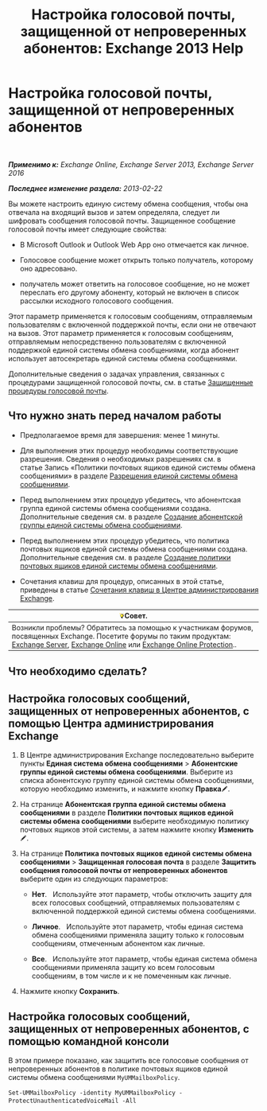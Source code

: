 ﻿---
title: 'Настройка голосовой почты, защищенной от непроверенных абонентов: Exchange 2013 Help'
TOCTitle: Настройка голосовой почты, защищенной от непроверенных абонентов
ms:assetid: 106bfa0a-a0fa-4a1b-bd59-4b6df1d0d61d
ms:mtpsurl: https://technet.microsoft.com/ru-ru/library/Dd335098(v=EXCHG.150)
ms:contentKeyID: 52059102
ms.date: 05/22/2018
mtps_version: v=EXCHG.150
ms.translationtype: MT
---

# Настройка голосовой почты, защищенной от непроверенных абонентов

 

_**Применимо к:** Exchange Online, Exchange Server 2013, Exchange Server 2016_

_**Последнее изменение раздела:** 2013-02-22_

Вы можете настроить единую систему обмена сообщения, чтобы она отвечала на входящий вызов и затем определяла, следует ли шифровать сообщения голосовой почты. Защищенное сообщение голосовой почты имеет следующие свойства:

  - В Microsoft Outlook и Outlook Web App оно отмечается как личное.

  - Голосовое сообщение может открыть только получатель, которому оно адресовано.

  - получатель может ответить на голосовое сообщение, но не может переслать его другому абоненту, который не включен в список рассылки исходного голосового сообщения.

Этот параметр применяется к голосовым сообщениям, отправляемым пользователям с включенной поддержкой почты, если они не отвечают на вызов. Этот параметр применяется к голосовым сообщениям, отправляемым непосредственно пользователям с включенной поддержкой единой системы обмена сообщениями, когда абонент использует автосекретарь единой системы обмена сообщениями.

Дополнительные сведения о задачах управления, связанных с процедурами защищенной голосовой почты, см. в статье [Защищенные процедуры голосовой почты](protected-voice-mail-procedures-exchange-2013-help.md).

## Что нужно знать перед началом работы

  - Предполагаемое время для завершения: менее 1 минуты.

  - Для выполнения этих процедур необходимы соответствующие разрешения. Сведения о необходимых разрешениях см. в статье Запись «Политики почтовых ящиков единой системы обмена сообщениями» в разделе [Разрешения единой системы обмена сообщениями](unified-messaging-permissions-exchange-2013-help.md).

  - Перед выполнением этих процедур убедитесь, что абонентская группа единой системы обмена сообщениями создана. Дополнительные сведения см. в разделе [Создание абонентской группы единой системы обмена сообщениями](create-a-um-dial-plan-exchange-2013-help.md).

  - Перед выполнением этих процедур убедитесь, что политика почтовых ящиков единой системы обмена сообщениями создана. Дополнительные сведения см. в разделе [Создание политики почтовых ящиков единой системы обмена сообщениями](create-a-um-mailbox-policy-exchange-2013-help.md).

  - Сочетания клавиш для процедур, описанных в этой статье, приведены в статье [Сочетания клавиш в Центре администрирования Exchange](keyboard-shortcuts-in-the-exchange-admin-center-exchange-online-protection-help.md).

<table>
<thead>
<tr class="header">
<th><img src="images/Bb124558.tip(EXCHG.150).gif" title="Совет" alt="Совет" />Совет.</th>
</tr>
</thead>
<tbody>
<tr class="odd">
<td>Возникли проблемы? Обратитесь за помощью к участникам форумов, посвященных Exchange. Посетите форумы по таким продуктам: <a href="https://go.microsoft.com/fwlink/p/?linkid=60612">Exchange Server</a>, <a href="https://go.microsoft.com/fwlink/p/?linkid=267542">Exchange Online</a> или <a href="https://go.microsoft.com/fwlink/p/?linkid=285351">Exchange Online Protection</a>..</td>
</tr>
</tbody>
</table>


## Что необходимо сделать?

## Настройка голосовых сообщений, защищенных от непроверенных абонентов, с помощью Центра администрирования Exchange

1.  В Центре администрирования Exchange последовательно выберите пункты **Единая система обмена сообщениями** \> **Абонентские группы единой системы обмена сообщениями**. Выберите из списка абонентскую группу единой системы обмена сообщениями, которую необходимо изменить, и нажмите кнопку **Правка**![Значок редактирования](images/Bb124582.6f53ccb2-1f13-4c02-bea0-30690e6ea71d(EXCHG.150).gif "Значок редактирования").

2.  На странице **Абонентская группа единой системы обмена сообщениями** в разделе **Политики почтовых ящиков единой системы обмена сообщениями** выберите необходимую политику почтовых ящиков этой системы, а затем нажмите кнопку **Изменить**![Значок редактирования](images/Bb124582.6f53ccb2-1f13-4c02-bea0-30690e6ea71d(EXCHG.150).gif "Значок редактирования").

3.  На странице **Политика почтовых ящиков единой системы обмена сообщениями** \> **Защищенная голосовая почта** в разделе **Защитить сообщения голосовой почты от непроверенных абонентов** выберите один из следующих параметров:
    
      - **Нет**.   Используйте этот параметр, чтобы отключить защиту для всех голосовых сообщений, отправляемых пользователям с включенной поддержкой единой системы обмена сообщениями.
    
      - **Личное**.   Используйте этот параметр, чтобы единая система обмена сообщениями применяла защиту только к голосовым сообщениям, отмеченным абонентом как личные.
    
      - **Все**.   Используйте этот параметр, чтобы единая система обмена сообщениями применяла защиту ко всем голосовым сообщениям, в том числе и к не помеченным как личные.

4.  Нажмите кнопку **Сохранить**.

## Настройка голосовых сообщений, защищенных от непроверенных абонентов, с помощью командной консоли

В этом примере показано, как защитить все голосовые сообщения от непроверенных абонентов в политике почтовых ящиков единой системы обмена сообщениями `MyUMMailboxPolicy`.

    Set-UMMailboxPolicy -identity MyUMMailboxPolicy -ProtectUnauthenticatedVoiceMail -All

